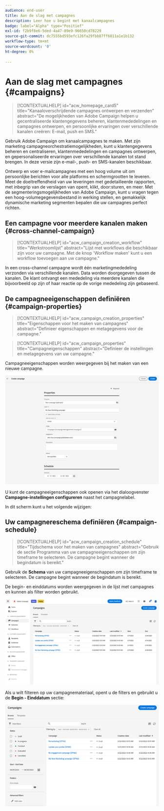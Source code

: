 ```yaml
---
audience: end-user
title: Aan de slag met campagnes
description: Leer hoe u begint met kanaalcampagnes
badge: label="Alpha" type="Positief"
exl-id: f2b9f8e6-5ded-4a47-89e9-96650cd78229
source-git-commit: dc7555bd593efc126fa29fbb87ff6811a1e1b132
workflow-type: tm+mt
source-wordcount: '0'
ht-degree: 0%

---
```


# Aan de slag met campagnes {#campaigns}

>[!CONTEXTUALHELP]
>id="acw_homepage_card5"
>title="Kanaaloverschrijdende campagnes ontwerpen en verzenden"
>abstract="De mogelijkheden van Adobe Campaign helpen u gecentraliseerde klantengegevens beheren, klantenmededelingen en campagnes ontwerpen, en persoonlijke ervaringen over verschillende kanalen creëren: E-mail, push en SMS."

Gebruik Adobe Campaign om kanaalcampagnes te maken. Met zijn marketing campagneorchestratiemogelijkheden, kunt u klantengegevens beheren en centraliseren, klantenmededelingen en campagnes ontwerpen, en gepersonaliseerde ervaringen over verschillende kanalen tot stand brengen. In deze versie zijn e-mail-, push- en SMS-kanalen beschikbaar.

Ontwerp en voer e-mailcampagnes met een hoog volume uit om persoonlijke berichten voor alle platforms en schermgrootten te leveren.
Meet de doeltreffendheid van uw leveringen met gedetailleerde rapporten, met inbegrip van de verslagen van opent, klikt, door:sturen, en meer. Met de segmenteringsmogelijkheden van Adobe Campaign, kunt u vragen tegen een hoog-volumegegevensbestand in werking stellen, en gemakkelijk dynamische marketing segmenten bepalen die uw campagnes perfect richten.

## Een campagne voor meerdere kanalen maken {#cross-channel-campaign}


>[!CONTEXTUALHELP]
>id="acw_campaign_creation_workflow"
>title="Werkstroomlijst"
>abstract="Lijst met workflows die beschikbaar zijn voor uw campagne. Met de knop &#39;Workflow maken&#39; kunt u een workflow toevoegen aan uw campagne."

In een cross-channel campagne wordt één marketingmededeling verzonden via verschillende kanalen. Data worden doorgegeven tussen de kanalen. De klant ontvangt een mededeling via meerdere kanalen die bijvoorbeeld op zijn of haar reactie op de vorige mededeling zijn gebaseerd.

## De campagneeigenschappen definiëren {#campaign-properties}

>[!CONTEXTUALHELP]
>id="acw_campaign_creation_properties"
>title="Eigenschappen voor het maken van campagnes"
>abstract="Definieer eigenschappen en metagegevens voor de campagne."

>[!CONTEXTUALHELP]
>id="acw_campaign_properties"
>title="Campagneigenschappen"
>abstract="Definieer de instellingen en metagegevens van uw campagne."

Campagneeigenschappen worden weergegeven bij het maken van een nieuwe campagne.

![De campagneeigenschappen definiëren](assets/campaign-properties.png)

U kunt de campagneeigenschappen ook openen via het dialoogvenster **Campagne-instellingen configureren** naast het campagnelabel.

In dit scherm kunt u het volgende wijzigen:



## Uw campagnereschema definiëren {#campaign-schedule}

>[!CONTEXTUALHELP]
>id="acw_campaign_creation_schedule"
>title="Tijdschema voor het maken van campagnes"
>abstract="Gebruik de sectie Programma van uw campagneeigenschappen om zijn timeframe te selecteren. De campagne begint wanneer de begindatum is bereikt."

Gebruik de **Schema** van uw campagneeigenschappen om zijn timeframe te selecteren. De campagne begint wanneer de begindatum is bereikt.

De begin- en einddatums worden weergegeven in de lijst met campagnes en kunnen als filter worden gebruikt.

![Lijst met campagnes](assets/campaign-list.png)

Als u wilt filteren op uw campagnemateriaal, opent u de filters en gebruikt u de **Begin - Einddatum** sectie:

![Lijst met campagnes](assets/campaign-filter-on-dates.png)

